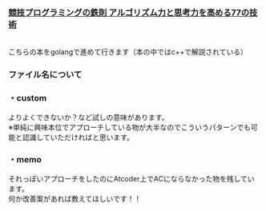 ### [競技プログラミングの鉄則 アルゴリズム力と思考力を高める77の技術](https://www.amazon.co.jp/%E7%AB%B6%E6%8A%80%E3%83%97%E3%83%AD%E3%82%B0%E3%83%A9%E3%83%9F%E3%83%B3%E3%82%B0%E3%81%AE%E9%89%84%E5%89%87-%E3%82%A2%E3%83%AB%E3%82%B4%E3%83%AA%E3%82%BA%E3%83%A0%E5%8A%9B%E3%81%A8%E6%80%9D%E8%80%83%E5%8A%9B%E3%82%92%E9%AB%98%E3%82%81%E3%82%8B77%E3%81%AE%E6%8A%80%E8%A1%93-Compass-Books%E3%82%B7%E3%83%AA%E3%83%BC%E3%82%BA-%E7%B1%B3%E7%94%B0/dp/483997750X/ref=tmm_pap_swatch_0?_encoding=UTF8&qid=1663982759&sr=8-1)
<br>こちらの本をgolangで進めて行きます（本の中ではc++で解説されている）

### ファイル名について
### ・custom<br>
よりよくできないか？など試しの意味があります。<br>
※単純に興味本位でアプローチしている物が大半なのでこういうパターンでも可能と認識していただければと思います。
### ・memo<br>
それっぽいアプローチをしたのにAtcoder上でACにならなかった物を残しています。<br>
何か改善案があれば教えてほしいです！！